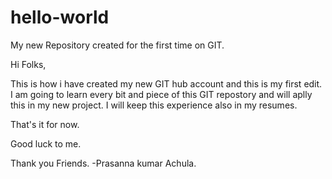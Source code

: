 # hello-world
My new Repository created for the first time on GIT.

Hi Folks,

  This is how i have created my new GIT hub account and this is my first edit. I am going to learn every bit and piece of this GIT repostory and will aplly this in my new project. I will keep this experience also in my resumes.
  
That's it for now.

Good luck to me.

Thank you Friends.
-Prasanna kumar Achula.
